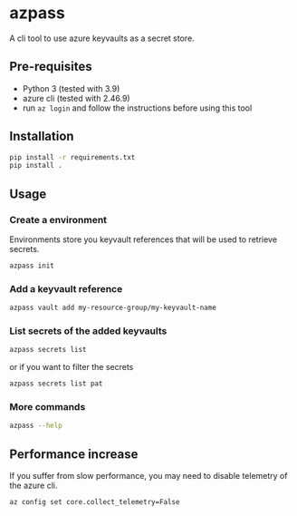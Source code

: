 # azpass

A cli tool to use azure keyvaults as a secret store.

## Pre-requisites

- Python 3 (tested with 3.9)
- azure cli (tested with 2.46.9)
- run `az login` and follow the instructions before using this tool

## Installation

```bash
pip install -r requirements.txt
pip install .
```

## Usage

### Create a environment

Environments store you keyvault references that will be used to retrieve secrets.

```bash
azpass init
```
### Add a keyvault reference

```bash
azpass vault add my-resource-group/my-keyvault-name
```

### List secrets of the added keyvaults

```bash
azpass secrets list
```

or if you want to filter the secrets

```bash
azpass secrets list pat
```

### More commands

```bash
azpass --help
```

## Performance increase

If you suffer from slow performance, you may need to disable telemetry of the azure cli.

```bash
az config set core.collect_telemetry=False
```